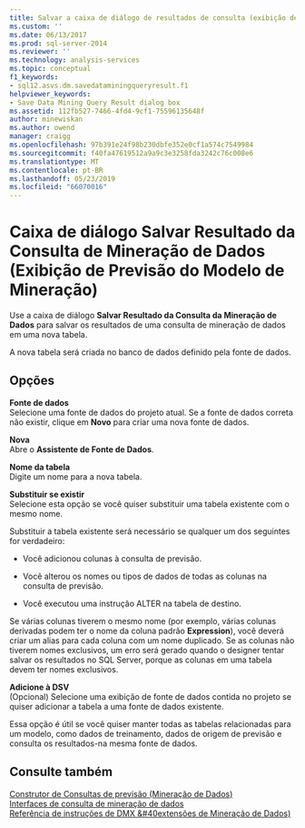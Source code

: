 ```yaml
---
title: Salvar a caixa de diálogo de resultados de consulta (exibição de previsão do modelo de mineração) de mineração de dados | Microsoft Docs
ms.custom: ''
ms.date: 06/13/2017
ms.prod: sql-server-2014
ms.reviewer: ''
ms.technology: analysis-services
ms.topic: conceptual
f1_keywords:
- sql12.asvs.dm.savedataminingqueryresult.f1
helpviewer_keywords:
- Save Data Mining Query Result dialog box
ms.assetid: 112fb527-7466-4fd4-9cf1-75596135648f
author: minewiskan
ms.author: owend
manager: craigg
ms.openlocfilehash: 97b391e24f98b230dbfe352e0cf1a574c7549984
ms.sourcegitcommit: f40fa47619512a9a9c3e3258fda3242c76c008e6
ms.translationtype: MT
ms.contentlocale: pt-BR
ms.lasthandoff: 05/23/2019
ms.locfileid: "66070016"
---
```

# <a name="save-data-mining-query-result-dialog-box-mining-model-prediction-view"></a>Caixa de diálogo Salvar Resultado da Consulta de Mineração de Dados (Exibição de Previsão do Modelo de Mineração)
  Use a caixa de diálogo **Salvar Resultado da Consulta da Mineração de Dados** para salvar os resultados de uma consulta de mineração de dados em uma nova tabela.  
  
 A nova tabela será criada no banco de dados definido pela fonte de dados.  
  
## <a name="options"></a>Opções  
 **Fonte de dados**  
 Selecione uma fonte de dados do projeto atual. Se a fonte de dados correta não existir, clique em **Novo** para criar uma nova fonte de dados.  
  
 **Nova**  
 Abre o **Assistente de Fonte de Dados**.  
  
 **Nome da tabela**  
 Digite um nome para a nova tabela.  
  
 **Substituir se existir**  
 Selecione esta opção se você quiser substituir uma tabela existente com o mesmo nome.  
  
 Substituir a tabela existente será necessário se qualquer um dos seguintes for verdadeiro:  
  
-   Você adicionou colunas à consulta de previsão.  
  
-   Você alterou os nomes ou tipos de dados de todas as colunas na consulta de previsão.  
  
-   Você executou uma instrução ALTER na tabela de destino.  
  
 Se várias colunas tiverem o mesmo nome (por exemplo, várias colunas derivadas podem ter o nome da coluna padrão **Expression**), você deverá criar um alias para cada coluna com um nome duplicado. Se as colunas não tiverem nomes exclusivos, um erro será gerado quando o designer tentar salvar os resultados no SQL Server, porque as colunas em uma tabela devem ter nomes exclusivos.  
  
 **Adicione à DSV**  
 (Opcional) Selecione uma exibição de fonte de dados contida no projeto se quiser adicionar a tabela a uma fonte de dados existente.  
  
 Essa opção é útil se você quiser manter todas as tabelas relacionadas para um modelo, como dados de treinamento, dados de origem de previsão e consulta os resultados-na mesma fonte de dados.  
  
## <a name="see-also"></a>Consulte também  
 [Construtor de Consultas de previsão &#40;Mineração de Dados&#41;](prediction-query-builder-data-mining.md)   
 [Interfaces de consulta de mineração de dados](data-mining/data-mining-query-tools.md)   
 [Referência de instruções de DMX &#40extensões de Mineração de Dados&#41;](/sql/dmx/data-mining-extensions-dmx-statements)  
  
  
